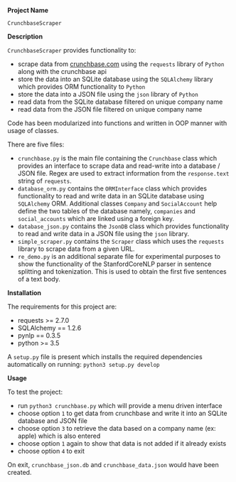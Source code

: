 **Project Name**

`CrunchbaseScraper`

**Description**

`CrunchbaseScraper` provides functionality to:
* scrape data from [crunchbase.com](https://www.crunchbase.com/) using the `requests` library of `Python` along with the crunchbase api
* store the data into an SQLite database using the `SQLAlchemy` library which provides ORM functionality to `Python`
* store the data into a JSON file using the `json` library of `Python`
* read data from the SQLite database filtered on unique company name
* read data from the JSON file filtered on unique company name

Code has been modularized into functions and written in OOP manner with usage of classes.

There are five files:
* `crunchbase.py` is the main file containing the `Crunchbase` class which provides an interface to scrape data and read-write into a database / JSON file. Regex are used to extract information from the `response.text` string of `requests`.
* `database_orm.py` contains the `ORMInterface`  class which provides functionality to read and write data in an SQLite database using `SQLAlchemy` ORM. Additional classes `Company` and `SocialAccount` help define the two tables of the database namely, `companies` and `social_accounts` which are linked using a foreign key.
* `database_json.py` contains the `JsonDB` class which provides functionality to read and write data in a JSON file using the `json` library.
* `simple_scraper.py` contains the `Scraper` class which uses the `requests` library to scrape data from a given URL.
* `re_demo.py` is an additional separate file for experimental purposes to show the functionality of the StanfordCoreNLP parser in sentence splitting and tokenization. This is used to obtain the first five sentences of a text body.

**Installation**

The requirements for this project are:
* requests >= 2.7.0
* SQLAlchemy == 1.2.6
* pynlp == 0.3.5
* python >= 3.5

A `setup.py` file is present which installs the required dependencies automatically on running:
`python3 setup.py develop`

**Usage**

To test the project:
* run `python3 crunchbase.py` which will provide a menu driven interface
* choose option `1` to get data from crunchbase and write it into an SQLite database and JSON file
* choose option `3` to retrieve the data based on a company name (ex: apple) which is also entered
* choose option `1` again to show that data is not added if it already exists
* choose option `4` to exit

On exit, `crunchbase_json.db` and `crunchbase_data.json` would have been created.


